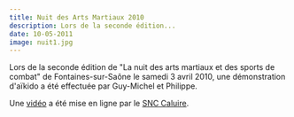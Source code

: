 ```yaml
---
title: Nuit des Arts Martiaux 2010
description: Lors de la seconde édition...
date: 10-05-2011
image: nuit1.jpg
---
```


Lors de la seconde édition de "La nuit des arts martiaux et des sports de combat" de Fontaines-sur-Saône le samedi 3 avril 2010, une démonstration d'aïkido a été effectuée par Guy-Michel et Philippe.

Une [vidéo](http://www.youtube.com/watch?v=6-wA_w_en_8) a été mise en ligne par le [SNC Caluire](http://www.snc-aikido.com/).

